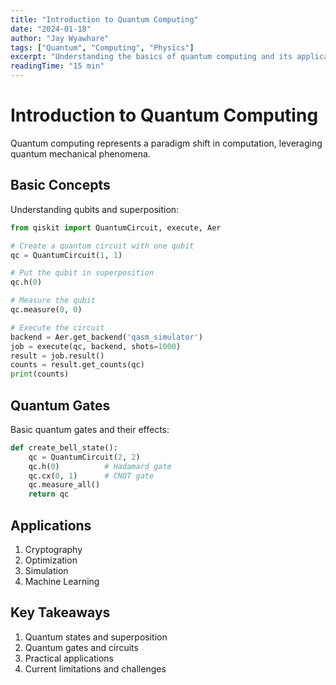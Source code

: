 ```yaml
---
title: "Introduction to Quantum Computing"
date: "2024-01-18"
author: "Jay Wyawhare"
tags: ["Quantum", "Computing", "Physics"]
excerpt: "Understanding the basics of quantum computing and its applications"
readingTime: "15 min"
---
```


# Introduction to Quantum Computing

Quantum computing represents a paradigm shift in computation, leveraging quantum mechanical phenomena.

## Basic Concepts

Understanding qubits and superposition:

```python
from qiskit import QuantumCircuit, execute, Aer

# Create a quantum circuit with one qubit
qc = QuantumCircuit(1, 1)

# Put the qubit in superposition
qc.h(0)

# Measure the qubit
qc.measure(0, 0)

# Execute the circuit
backend = Aer.get_backend('qasm_simulator')
job = execute(qc, backend, shots=1000)
result = job.result()
counts = result.get_counts(qc)
print(counts)
```

## Quantum Gates

Basic quantum gates and their effects:

```python
def create_bell_state():
    qc = QuantumCircuit(2, 2)
    qc.h(0)          # Hadamard gate
    qc.cx(0, 1)      # CNOT gate
    qc.measure_all()
    return qc
```

## Applications

1. Cryptography
2. Optimization
3. Simulation
4. Machine Learning

## Key Takeaways

1. Quantum states and superposition
2. Quantum gates and circuits
3. Practical applications
4. Current limitations and challenges
